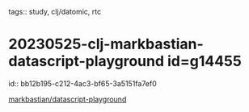 tags:: study, clj/datomic, rtc

# 20230525-clj-markbastian-datascript-playground id=g14455
  id:: bb12b195-c212-4ac3-bf65-3a5151fa7ef0

[markbastian/datascript-playground](https://github.com/markbastian/datascript-playground) 

